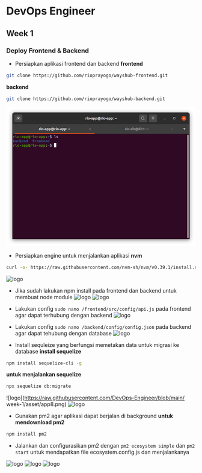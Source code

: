# DevOps Engineer
## Week 1
### Deploy Frontend & Backend

* Persiapkan aplikasi frontend dan backend
**frontend**
```sh
git clone https://github.com/rioprayogo/wayshub-frontend.git
```
**backend**
```sh
git clone https://github.com/rioprayogo/wayshub-backend.git
```
![logo](https://raw.githubusercontent.com/rioprayogo/DevOps-Engineer/main/week-1/assets/app1.png)


* Persiapkan engine untuk menjalankan aplikasi
**nvm**
```sh
curl -o- https://raw.githubusercontent.com/nvm-sh/nvm/v0.39.1/install.sh | bash
```
 ![logo](https://raw.githubusercontent.com/DevOps-Engineer/blob/main/week-1/asset/app2.png)

* Jika sudah lakukan npm install pada frontend dan backend untuk membuat node module
 ![logo](https://raw.githubusercontent.com/DevOps-Engineer/blob/main/week-1/asset/app3.png)
 ![logo](https://raw.githubusercontent.com/DevOps-Engineer/blob/main/week-1/asset/app4.png)

 * Lakukan config `sudo nano /frontend/src/config/api.js` pada frontend agar dapat terhubung dengan backend
  ![logo](https://raw.githubusercontent.com/DevOps-Engineer/blob/main/week-1/asset/app5.png)

* Lakukan config `sudo nano /backend/config/config.json` pada backend agar dapat tehubung dengan database
  ![logo](https://raw.githubusercontent.com/DevOps-Engineer/blob/main/week-1/asset/app7.png)

* Install sequleize yang berfungsi memetakan data untuk migrasi ke database
**install sequelize**
```sh
npm install sequelize-cli -g
```
**untuk menjalankan sequelize**
```sh
npx sequelize db:migrate
```
![logo](https://raw.githubusercontent.com/DevOps-Engineer/blob/main/
week-1/asset/app8.png)
![logo](https://raw.githubusercontent.com/DevOps-Engineer/blob/main/week-1/asset/app9.png)

* Gunakan pm2 agar aplikasi dapat berjalan di background
**untuk mendownload pm2**
```sh
npm install pm2
```
* Jalankan dan configurasikan pm2 dengan `pm2 ecosystem simple` dan `pm2 start` untuk mendapatkan file ecosystem.config.js dan menjalankanya

![logo](https://raw.githubusercontent.com/DevOps-Engineer/blob/main/week-1/asset/app11.png)
![logo](https://raw.githubusercontent.com/DevOps-Engineer/blob/main/week-1/asset/app12.png)
![logo](https://raw.githubusercontent.com/DevOps-Engineer/blob/main/week-1/asset/app13.png)

